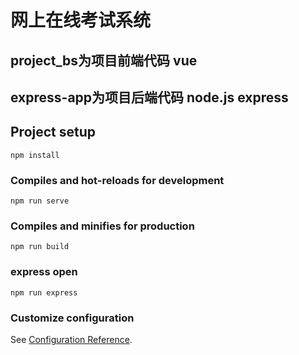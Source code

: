 # 网上在线考试系统

## project_bs为项目前端代码 vue 
## express-app为项目后端代码 node.js express
## Project setup
```
npm install
```

### Compiles and hot-reloads for development
```
npm run serve
```

### Compiles and minifies for production
```
npm run build
```

### express open
```
npm run express
```

### Customize configuration
See [Configuration Reference](https://cli.vuejs.org/config/).
